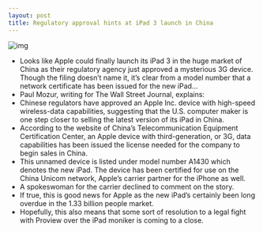 ```yaml
---
layout: post
title: Regulatory approval hints at iPad 3 launch in China
---
```

![img](http://media.idownloadblog.com/wp-content/uploads/2011/12/ipad-retina-e1319687227605.jpg)
* Looks like Apple could finally launch its iPad 3 in the huge market of China as their regulatory agency just approved a mysterious 3G device. Though the filing doesn’t name it, it’s clear from a model number that a network certificate has been issued for the new iPad…
* Paul Mozur, writing for The Wall Street Journal, explains:
* Chinese regulators have approved an Apple Inc. device with high-speed wireless-data capabilities, suggesting that the U.S. computer maker is one step closer to selling the latest version of its iPad in China.
* According to the website of China’s Telecommunication Equipment Certification Center, an Apple device with third-generation, or 3G, data capabilities has been issued the license needed for the company to begin sales in China.
* This unnamed device is listed under model number A1430 which denotes the new iPad. The device has been certified for use on the China Unicom network, Apple’s carrier partner for the iPhone as well.
* A spokeswoman for the carrier declined to comment on the story.
* If true, this is good news for Apple as the new iPad’s certainly been long overdue in the 1.33 billion people market.
* Hopefully, this also means that some sort of resolution to a legal fight with Proview over the iPad moniker is coming to a close.

